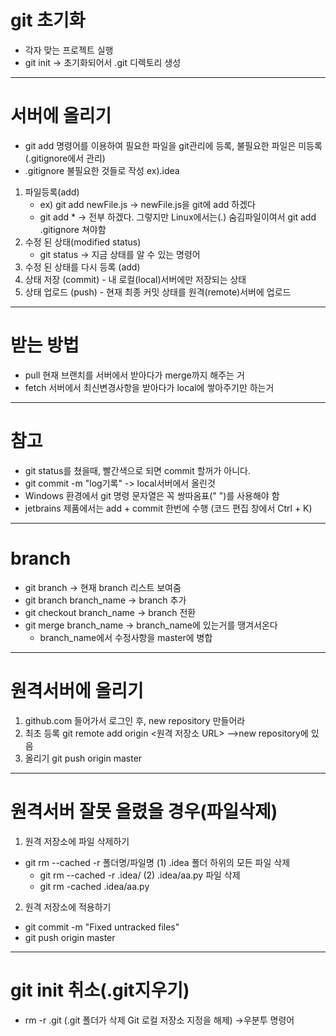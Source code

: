 # git 초기화
* 각자 맞는 프로젝트 실행
* git init -> 초기화되어서 .git 디렉토리 생성
* * *
# 서버에 올리기
* git add 명령어를 이용하여 필요한 파일을 git관리에 등록, 불필요한 파일은 미등록(.gitignore에서 관리)
* .gitignore 불필요한 것들로 작성 ex).idea
1. 파일등록(add) 
    * ex) git add newFile.js -> newFile.js을 git에 add 하겠다
    * git add * -> 전부 하겠다. 그렇지만 Linux에서는(.) 숨김파일이여서 git add .gitignore 쳐야함
2. 수정 된 상태(modified status)
    * git status -> 지금 상태를 알 수 있는 명령어
3. 수정 된 상태를 다시 등록 (add)
4. 상태 저장 (commit) - 내 로컬(local)서버에만 저장되는 상태
5. 상태 업로드 (push) - 현재 최종 커밋 상태를 원격(remote)서버에 업로드
* * *
# 받는 방법
* pull 현재 브랜치를 서버에서 받아다가 merge까지 해주는 거
* fetch 서버에서 최신변경사항을 받아다가 local에 쌓아주기만 하는거
* * *
# 참고
* git status를 쳤을때, 빨간색으로 되면 commit 할꺼가 아니다.
* git commit -m "log기록" -> local서버에서 올린것
* Windows 환경에서 git 명령 문자열은 꼭 쌍따옴표(" ")를 사용해야 함
* jetbrains 제품에서는 add + commit 한번에 수행 (코드 편집 창에서 Ctrl + K)
* * *
# branch
* git branch -> 현재 branch 리스트 보여줌
* git branch branch_name -> branch 추가
* git checkout branch_name -> branch 전환 
* git merge branch_name -> branch_name에 있는거를 땡겨서온다
    * branch_name에서 수정사항을 master에 병합
* * *
# 원격서버에 올리기
1. github.com 들어가서 로그인 후, new repository 만들어라
2. 최초 등록 git remote add origin <원격 저장소 URL>  -->new repository에 있음
3. 올리기 git push origin master
* * *
# 원격서버 잘못 올렸을 경우(파일삭제)
1. 원격 저장소에 파일 삭제하기
* git rm --cached -r 폴더명/파일명
(1) .idea 폴더 하위의 모든 파일 삭제
   * git rm --cached -r .idea/
(2) .idea/aa.py 파일 삭제
   * git rm -cached .idea/aa.py
2. 원격 저장소에 적용하기
* git commit -m "Fixed untracked files"
* git push origin master
* * *
# git init 취소(.git지우기)
* rm -r .git (.git 폴더가 삭제 Git 로컬 저장소 지정을 해제) ->우분투 명령어
